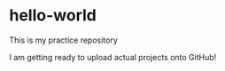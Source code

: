 # hello-world
This is my practice repository

I am getting ready to upload actual projects onto GitHub!
